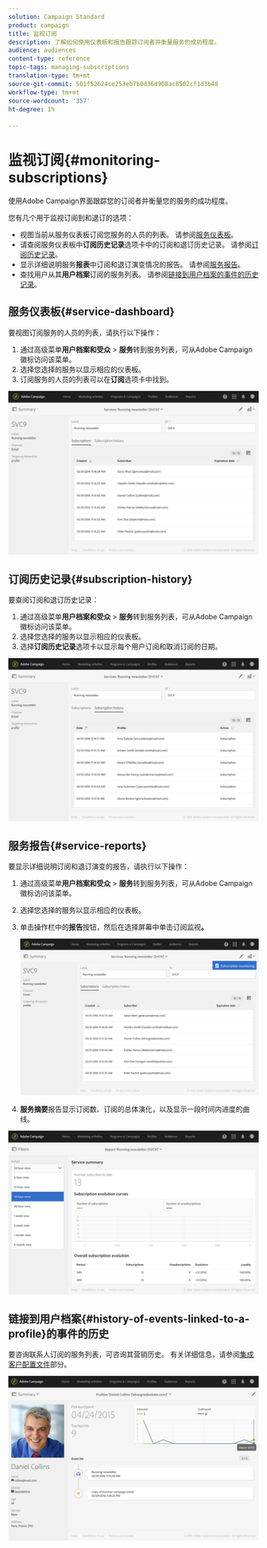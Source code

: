 ```yaml
---
solution: Campaign Standard
product: campaign
title: 监视订阅
description: 了解如何使用仪表板和报告跟踪订阅者并衡量服务的成功程度。
audience: audiences
content-type: reference
topic-tags: managing-subscriptions
translation-type: tm+mt
source-git-commit: 501f52624ce253eb7b0d36d908ac8502cf1d3b48
workflow-type: tm+mt
source-wordcount: '357'
ht-degree: 1%

---
```



# 监视订阅{#monitoring-subscriptions}

使用Adobe Campaign界面跟踪您的订阅者并衡量您的服务的成功程度。

您有几个用于监视订阅到和退订的选项：

* 视图当前从服务仪表板订阅您服务的人员的列表。 请参阅[服务仪表板](#service-dashboard)。
* 请查阅服务仪表板中&#x200B;**订阅历史记录**&#x200B;选项卡中的订阅和退订历史记录。 请参阅[订阅历史记录](#subscription-history)。
* 显示详细说明服务&#x200B;**报表**&#x200B;中订阅和退订演变情况的报告。 请参阅[服务报告](#service-reports)。
* 查找用户从其&#x200B;**用户档案**&#x200B;订阅的服务列表。 请参阅[链接到用户档案的事件的历史记录](#history-of-events-linked-to-a-profile)。

## 服务仪表板{#service-dashboard}

要视图订阅服务的人员的列表，请执行以下操作：

1. 通过高级菜单&#x200B;**用户档案和受众** > **服务**&#x200B;转到服务列表，可从Adobe Campaign徽标访问该菜单。
1. 选择您选择的服务以显示相应的仪表板。
1. 订阅服务的人员的列表可以在&#x200B;**订阅**&#x200B;选项卡中找到。

![](assets/lp_monitoring_subscriptions_1.png)

## 订阅历史记录{#subscription-history}

要查阅订阅和退订历史记录：

1. 通过高级菜单&#x200B;**用户档案和受众** > **服务**&#x200B;转到服务列表，可从Adobe Campaign徽标访问该菜单。
1. 选择您选择的服务以显示相应的仪表板。
1. 选择&#x200B;**订阅历史记录**&#x200B;选项卡以显示每个用户订阅和取消订阅的日期。

![](assets/lp_monitoring_subscriptions_2.png)

## 服务报告{#service-reports}

要显示详细说明订阅和退订演变的报告，请执行以下操作：

1. 通过高级菜单&#x200B;**用户档案和受众** > **服务**&#x200B;转到服务列表，可从Adobe Campaign徽标访问该菜单。
1. 选择您选择的服务以显示相应的仪表板。
1. 单击操作栏中的&#x200B;**报告**&#x200B;按钮，然后在选择屏幕中单击订阅监视&#x200B;**。**

   ![](assets/lp_monitoring_subscriptions_3.png)

1. **服务摘要**&#x200B;报告显示订阅数、订阅的总体演化，以及显示一段时间内进度的曲线。

![](assets/lp_monitoring_subscriptions_4.png)

## 链接到用户档案{#history-of-events-linked-to-a-profile}的事件的历史

要咨询联系人订阅的服务列表，可咨询其营销历史。 有关详细信息，请参阅[集成客户配置文件](../../audiences/using/integrated-customer-profile.md)部分。

![](assets/lp_monitoring_subscriptions_5.png)

